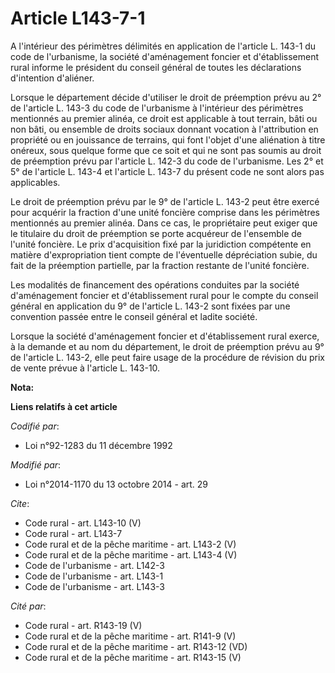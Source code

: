 # Article L143-7-1

A l'intérieur des périmètres délimités en application de l'article L. 143-1 du code de l'urbanisme, la société d'aménagement
foncier et d'établissement rural informe le président du conseil général de toutes les déclarations d'intention d'aliéner. 

Lorsque le département décide d'utiliser le droit de préemption prévu au 2° de l'article L. 143-3 du code de l'urbanisme à
l'intérieur des périmètres mentionnés au premier alinéa, ce droit est applicable à tout terrain, bâti ou non bâti, ou
ensemble de droits sociaux donnant vocation à l'attribution en propriété ou en jouissance de terrains, qui font l'objet d'une
aliénation à titre onéreux, sous quelque forme que ce soit et qui ne sont pas soumis au droit de préemption prévu par
l'article L. 142-3 du code de l'urbanisme. Les 2° et 5° de l'article L. 143-4 et l'article L. 143-7 du présent code ne sont
alors pas applicables. 

Le droit de préemption prévu par le 9° de l'article L. 143-2 peut être exercé pour acquérir la fraction d'une unité foncière
comprise dans les périmètres mentionnés au premier alinéa. Dans ce cas, le propriétaire peut exiger que le titulaire du droit
de préemption se porte acquéreur de l'ensemble de l'unité foncière. Le prix d'acquisition fixé par la juridiction compétente
en matière d'expropriation tient compte de l'éventuelle dépréciation subie, du fait de la préemption partielle, par la
fraction restante de l'unité foncière. 

Les modalités de financement des opérations conduites par la société d'aménagement foncier et d'établissement rural pour le
compte du conseil général en application du 9° de l'article L. 143-2 sont fixées par une convention passée entre le conseil
général et ladite société. 

Lorsque la société d'aménagement foncier et d'établissement rural exerce, à la demande et au nom du département, le droit de
préemption prévu au 9° de l'article L. 143-2, elle peut faire usage de la procédure de révision du prix de vente prévue à
l'article L. 143-10.

**Nota:**



**Liens relatifs à cet article**

_Codifié par_:

  - Loi n°92-1283 du 11 décembre 1992

_Modifié par_:

  - Loi n°2014-1170 du 13 octobre 2014 - art. 29

_Cite_:

  - Code rural - art. L143-10 (V)
  - Code rural - art. L143-7
  - Code rural et de la pêche maritime - art. L143-2 (V)
  - Code rural et de la pêche maritime - art. L143-4 (V)
  - Code de l'urbanisme - art. L142-3
  - Code de l'urbanisme - art. L143-1
  - Code de l'urbanisme - art. L143-3

_Cité par_:

  - Code rural - art. R143-19 (V)
  - Code rural et de la pêche maritime - art. R141-9 (V)
  - Code rural et de la pêche maritime - art. R143-12 (VD)
  - Code rural et de la pêche maritime - art. R143-15 (V)
